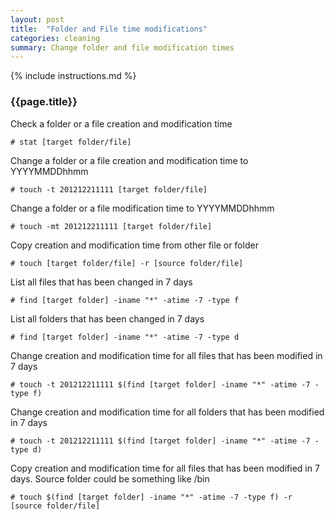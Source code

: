 ```yaml
---
layout: post
title:  "Folder and File time modifications"
categories: cleaning
summary: Change folder and file modification times
---
```


{% include instructions.md %}

### {{page.title}}

Check a folder or a file creation and modification time
```shell
# stat [target folder/file]
```

Change a folder or a file creation and modification time to YYYYMMDDhhmm
```shell
# touch -t 201212211111 [target folder/file]
```

Change a folder or a file modification time to YYYYMMDDhhmm
```shell
# touch -mt 201212211111 [target folder/file]
```

Copy creation and modification time from other file or folder
```shell
# touch [target folder/file] -r [source folder/file]
```

List all files that has been changed in 7 days
```shell
# find [target folder] -iname "*" -atime -7 -type f
```

List all folders that has been changed in 7 days
```shell
# find [target folder] -iname "*" -atime -7 -type d
```

Change creation and modification time for all files that has been modified in 7 days
```shell
# touch -t 201212211111 $(find [target folder] -iname "*" -atime -7 -type f)
```

Change creation and modification time for all folders that has been modified in 7 days
```shell
# touch -t 201212211111 $(find [target folder] -iname "*" -atime -7 -type d)
```

Copy creation and modification time for all files that has been modified in 7 days. Source folder could be something like /bin

```shell
# touch $(find [target folder] -iname "*" -atime -7 -type f) -r [source folder/file]
```
